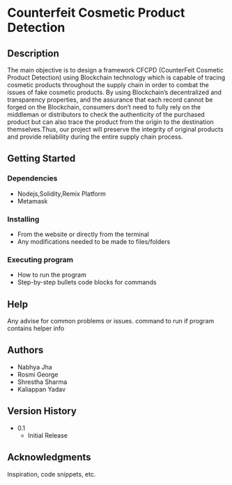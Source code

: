 # Counterfeit Cosmetic Product Detection

## Description

The main objective is to design a framework CFCPD (CounterFeit Cosmetic Product Detection) using Blockchain technology which is capable of tracing cosmetic products throughout the supply chain in order to combat the issues of fake cosmetic products. By using Blockchain’s decentralized and transparency properties, and the assurance that each record cannot be forged on the Blockchain, consumers don’t need to fully rely on the middleman or distributors to check the authenticity of the purchased product but can also trace the product from the origin to the  destination themselves.Thus, our project will preserve the integrity of original products and provide reliability during the entire supply chain process.



## Getting Started

### Dependencies

* Nodejs,Solidity,Remix Platform
* Metamask

### Installing

* From the website or directly from the terminal
* Any modifications needed to be made to files/folders

### Executing program

* How to run the program
* Step-by-step bullets
code blocks for commands


## Help

Any advise for common problems or issues.
command to run if program contains helper info


## Authors

* Nabhya Jha
* Rosmi George
* Shrestha Sharma
* Kaliappan Yadav


## Version History

* 0.1
    * Initial Release

## Acknowledgments

Inspiration, code snippets, etc.
